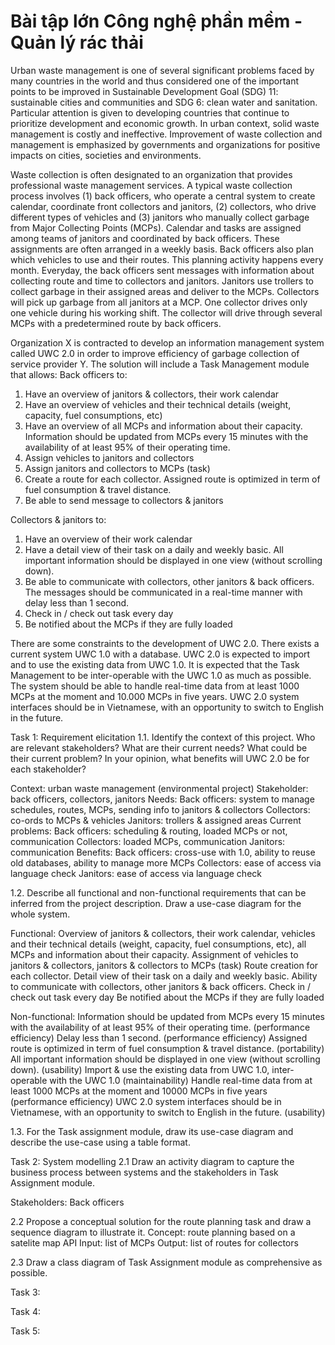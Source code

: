 # Bài tập lớn Công nghệ phần mềm - Quản lý rác thải
Urban waste management is one of several significant problems faced by many countries in the world and thus considered one of the important points to be improved in Sustainable Development Goal (SDG) 11: sustainable cities and communities and SDG 6: clean water and sanitation. Particular attention is given to developing countries that continue to prioritize development and economic growth. In urban context, solid waste management is costly and ineffective. Improvement of waste collection and management is emphasized by governments and organizations for positive impacts on cities, societies and environments.

Waste collection is often designated to an organization that provides professional waste management services. A typical waste collection process involves (1) back officers, who operate a central system to create calendar, coordinate front collectors and janitors, (2) collectors, who drive different types of vehicles and (3) janitors who manually collect garbage from Major Collecting Points (MCPs). Calendar and tasks are assigned among teams of janitors and coordinated by back officers. These assignments are often arranged in a weekly basis. Back officers also plan which vehicles to use and their routes. This planning activity happens every month. Everyday, the back officers sent messages with information about collecting route and time to collectors and janitors. Janitors use trollers to collect garbage in their assigned areas and deliver to the MCPs. Collectors will pick up garbage from all janitors at a MCP. One collector drives only one vehicle during his working shift. The collector will drive through several MCPs with a predetermined route by back officers.

Organization X is contracted to develop an information management system called UWC 2.0 in order to improve efficiency of garbage collection of service provider Y. The solution will include a Task Management module that allows:
Back officers to:
  1. Have an overview of janitors & collectors, their work calendar
  2. Have an overview of vehicles and their technical details (weight, capacity, fuel consumptions, etc)
  3. Have an overview of all MCPs and information about their capacity. Information should be updated from MCPs every 15 minutes with the availability of at least 95% of their operating time.
  4. Assign vehicles to janitors and collectors
  5. Assign janitors and collectors to MCPs (task)
  6. Create a route for each collector. Assigned route is optimized in term of fuel consumption & travel distance.
  7. Be able to send message to collectors & janitors

Collectors & janitors to:
  1. Have an overview of their work calendar
  2. Have a detail view of their task on a daily and weekly basic. All important information should be displayed in one view (without scrolling down). 
  3. Be able to communicate with collectors, other janitors & back officers. The messages should be communicated in a real-time manner with delay less than 1 second.
  4. Check in / check out task every day
  5. Be notified about the MCPs if they are fully loaded
  
There are some constraints to the development of UWC 2.0. There exists a current system UWC 1.0 with a database. UWC 2.0 is expected to import and to use the existing data from UWC 1.0. It is expected that the Task Management to be inter-operable with the UWC 1.0 as much as possible. The system should be able to handle real-time data from at least 1000 MCPs at the moment and 10.000 MCPs in five years. UWC 2.0 system interfaces should be in Vietnamese, with an opportunity to switch to English in the future.

Task 1: Requirement elicitation
1.1. Identify the context of this project. Who are relevant stakeholders? What are their current needs? What could be their current problem? In your opinion, what benefits will UWC 2.0 be for each stakeholder?

Context: urban waste management (environmental project)
Stakeholder: back officers, collectors, janitors
Needs:
  Back officers: system to manage schedules, routes, MCPs, sending info to janitors & collectors
  Collectors: co-ords to MCPs & vehicles
  Janitors: trollers & assigned areas
Current problems:
  Back officers: scheduling & routing, loaded MCPs or not, communication
  Collectors: loaded MCPs, communication
  Janitors: communication
Benefits:
  Back officers: cross-use with 1.0, ability to reuse old databases, ability to manage more MCPs
  Collectors: ease of access via language check
  Janitors: ease of access via language check

1.2. Describe all functional and non-functional requirements that can be inferred from the project description. Draw a use-case diagram for the whole system.

Functional:
  Overview of janitors & collectors, their work calendar, vehicles and their technical details (weight, capacity, fuel consumptions, etc), all MCPs and information about their capacity.
  Assignment of vehicles to janitors & collectors, janitors & collectors to MCPs (task)
  Route creation for each collector.
  Detail view of their task on a daily and weekly basic.
  Ability to communicate with collectors, other janitors & back officers.
  Check in / check out task every day
  Be notified about the MCPs if they are fully loaded

Non-functional:
  Information should be updated from MCPs every 15 minutes with the availability of at least 95% of their operating time. (performance efficiency)
  Delay less than 1 second. (performance efficiency)
  Assigned route is optimized in term of fuel consumption & travel distance. (portability)
  All important information should be displayed in one view (without scrolling down). (usability)
  Import & use the existing data from UWC 1.0, inter-operable with the UWC 1.0 (maintainability)
  Handle real-time data from at least 1000 MCPs at the moment and 10000 MCPs in five years (performance efficiency)
  UWC 2.0 system interfaces should be in Vietnamese, with an opportunity to switch to English in the future. (usability)


1.3. For the Task assignment module, draw its use-case diagram and describe the use-case using a table format.

Task 2: System modelling
2.1	Draw an activity diagram to capture the business process between systems and the stakeholders in Task Assignment module.

Stakeholders: Back officers

2.2	Propose a conceptual solution for the route planning task and draw a sequence diagram to illustrate it.
Concept: route planning based on a satelite map API
Input: list of MCPs
Output: list of routes for collectors

2.3	Draw a class diagram of Task Assignment module as comprehensive as possible.


Task 3:

Task 4:

Task 5:
